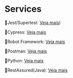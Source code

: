 # Services

🔑Jest/Supertest: 
[Veja mais](https://github.com/antoniogmartins/Services/blob/main/jest/jest.md))

🔑Cypress: 
[Veja mais](https://github.com/antoniogmartins/Services/blob/main/cypress/cypress.md)

🔑Robot Framework: 
[Veja mais](https://github.com/antoniogmartins/Services/blob/main/robotframework/robot.md)

🔑Postman: 
[Veja mais](https://github.com/antoniogmartins/Services/blob/main/postman/postman.md)

🔑Python: 
[Veja mais](https://github.com/antoniogmartins/Services/blob/main/python/python.md)

🔑RestAssured(Java):
[Veja mais](https://github.com/antoniogmartins/Services/blob/main/java/java.md)
